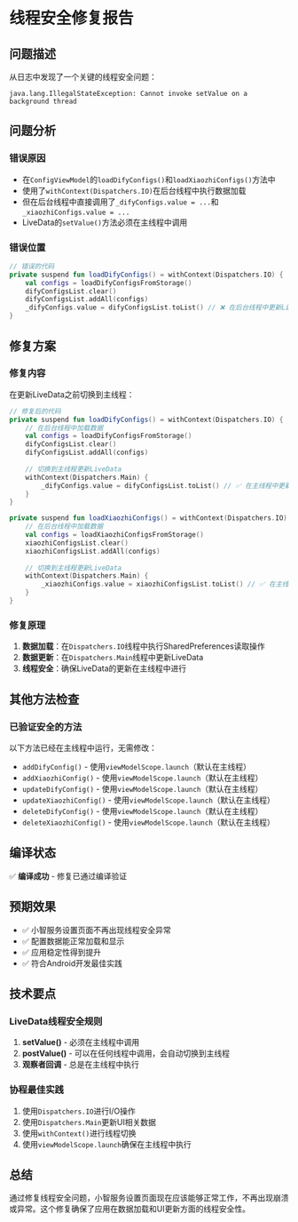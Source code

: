 # 线程安全修复报告

## 问题描述
从日志中发现了一个关键的线程安全问题：

```
java.lang.IllegalStateException: Cannot invoke setValue on a background thread
```

## 问题分析

### 错误原因
- 在`ConfigViewModel`的`loadDifyConfigs()`和`loadXiaozhiConfigs()`方法中
- 使用了`withContext(Dispatchers.IO)`在后台线程中执行数据加载
- 但在后台线程中直接调用了`_difyConfigs.value = ...`和`_xiaozhiConfigs.value = ...`
- LiveData的`setValue()`方法必须在主线程中调用

### 错误位置
```kotlin
// 错误的代码
private suspend fun loadDifyConfigs() = withContext(Dispatchers.IO) {
    val configs = loadDifyConfigsFromStorage()
    difyConfigsList.clear()
    difyConfigsList.addAll(configs)
    _difyConfigs.value = difyConfigsList.toList() // ❌ 在后台线程中更新LiveData
}
```

## 修复方案

### 修复内容
在更新LiveData之前切换到主线程：

```kotlin
// 修复后的代码
private suspend fun loadDifyConfigs() = withContext(Dispatchers.IO) {
    // 在后台线程中加载数据
    val configs = loadDifyConfigsFromStorage()
    difyConfigsList.clear()
    difyConfigsList.addAll(configs)
    
    // 切换到主线程更新LiveData
    withContext(Dispatchers.Main) {
        _difyConfigs.value = difyConfigsList.toList() // ✅ 在主线程中更新LiveData
    }
}

private suspend fun loadXiaozhiConfigs() = withContext(Dispatchers.IO) {
    // 在后台线程中加载数据
    val configs = loadXiaozhiConfigsFromStorage()
    xiaozhiConfigsList.clear()
    xiaozhiConfigsList.addAll(configs)
    
    // 切换到主线程更新LiveData
    withContext(Dispatchers.Main) {
        _xiaozhiConfigs.value = xiaozhiConfigsList.toList() // ✅ 在主线程中更新LiveData
    }
}
```

### 修复原理
1. **数据加载**：在`Dispatchers.IO`线程中执行SharedPreferences读取操作
2. **数据更新**：在`Dispatchers.Main`线程中更新LiveData
3. **线程安全**：确保LiveData的更新在主线程中进行

## 其他方法检查

### 已验证安全的方法
以下方法已经在主线程中运行，无需修改：
- `addDifyConfig()` - 使用`viewModelScope.launch`（默认在主线程）
- `addXiaozhiConfig()` - 使用`viewModelScope.launch`（默认在主线程）
- `updateDifyConfig()` - 使用`viewModelScope.launch`（默认在主线程）
- `updateXiaozhiConfig()` - 使用`viewModelScope.launch`（默认在主线程）
- `deleteDifyConfig()` - 使用`viewModelScope.launch`（默认在主线程）
- `deleteXiaozhiConfig()` - 使用`viewModelScope.launch`（默认在主线程）

## 编译状态
✅ **编译成功** - 修复已通过编译验证

## 预期效果
- ✅ 小智服务设置页面不再出现线程安全异常
- ✅ 配置数据能正常加载和显示
- ✅ 应用稳定性得到提升
- ✅ 符合Android开发最佳实践

## 技术要点

### LiveData线程安全规则
1. **setValue()** - 必须在主线程中调用
2. **postValue()** - 可以在任何线程中调用，会自动切换到主线程
3. **观察者回调** - 总是在主线程中执行

### 协程最佳实践
1. 使用`Dispatchers.IO`进行I/O操作
2. 使用`Dispatchers.Main`更新UI相关数据
3. 使用`withContext()`进行线程切换
4. 使用`viewModelScope.launch`确保在主线程中执行

## 总结
通过修复线程安全问题，小智服务设置页面现在应该能够正常工作，不再出现崩溃或异常。这个修复确保了应用在数据加载和UI更新方面的线程安全性。
